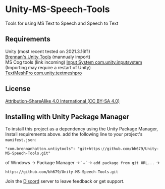 # Unity-MS-Speech-Tools
Tools for using MS Text to Speech and Speech to Text

## Requirements
Unity (most recent tested on 2021.3.16f1) <br />
[Brennan's Unity Tools](https://github.com/bh679/Unity-Tools) (mannualy import)<br />
MS Cog tools (link incoming)
[Input System com.unity.inputsystem](https://docs.unity3d.com/Packages/com.unity.inputsystem@1.4/manual/index.html) (Importing may require a restart of Unity)<br />
[TextMeshPro com.unity.textmeshpro](https://docs.unity3d.com/Packages/com.unity.textmeshpro@3.0)<br />

## License
[Attribution-ShareAlike 4.0 International (CC BY-SA 4.0)](https://creativecommons.org/licenses/by-sa/4.0/)

## Installing with Unity Package Manager
To install this project as a dependency using the Unity Package Manager,
Install requirements above.
add the following line to your project's `manifest.json`:

```
"com.brennanhatton.untiytools": "git+https://github.com/bh679/Unity-MS-Speech-Tools.git"
```

of 
Windows -> Package Manager -> '+' -> `add package from git URL...` ->
```
https://github.com/bh679/Unity-MS-Speech-Tools.git
```

Join the [Discord](https://discord.gg/VC8gZ2GNHs "Join Discord server") server to leave feedback or get support.
